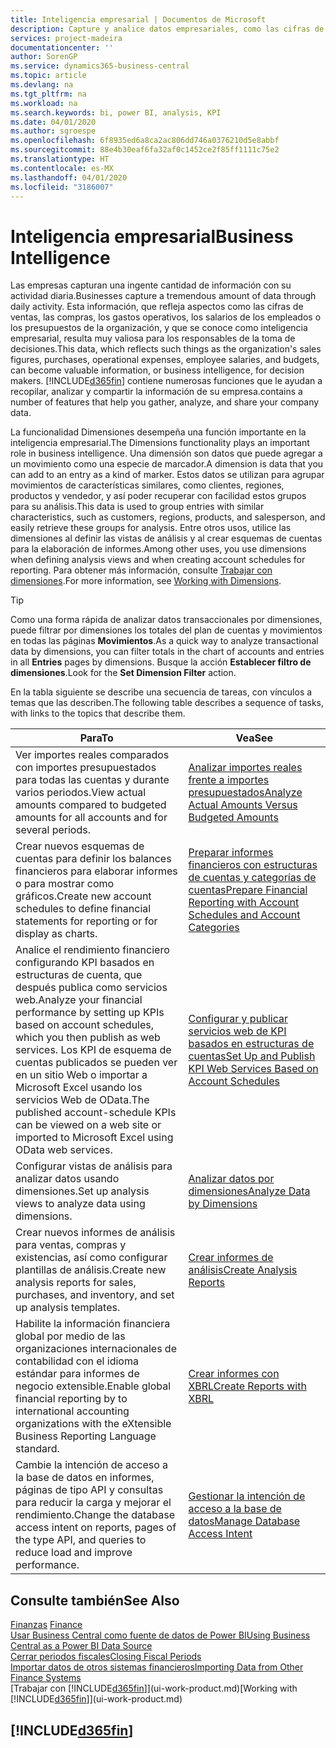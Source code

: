 ```yaml
---
title: Inteligencia empresarial | Documentos de Microsoft
description: Capture y analice datos empresariales, como las cifras de ventas, las compras, los gastos operativos, los salarios de los empleados y los presupuestos, que resultan muy valiosos para la inteligencia artificial o la toma de decisiones.
services: project-madeira
documentationcenter: ''
author: SorenGP
ms.service: dynamics365-business-central
ms.topic: article
ms.devlang: na
ms.tgt_pltfrm: na
ms.workload: na
ms.search.keywords: bi, power BI, analysis, KPI
ms.date: 04/01/2020
ms.author: sgroespe
ms.openlocfilehash: 6f8935ed6a8ca2ac806dd746a0376210d5e8abbf
ms.sourcegitcommit: 88e4b30eaf6fa32af0c1452ce2f85ff1111c75e2
ms.translationtype: HT
ms.contentlocale: es-MX
ms.lasthandoff: 04/01/2020
ms.locfileid: "3186007"
---
```

# <a name="business-intelligence"></a><span data-ttu-id="2698d-103">Inteligencia empresarial</span><span class="sxs-lookup"><span data-stu-id="2698d-103">Business Intelligence</span></span>
<span data-ttu-id="2698d-104">Las empresas capturan una ingente cantidad de información con su actividad diaria.</span><span class="sxs-lookup"><span data-stu-id="2698d-104">Businesses capture a tremendous amount of data through daily activity.</span></span> <span data-ttu-id="2698d-105">Esta información, que refleja aspectos como las cifras de ventas, las compras, los gastos operativos, los salarios de los empleados o los presupuestos de la organización, y que se conoce como inteligencia empresarial, resulta muy valiosa para los responsables de la toma de decisiones.</span><span class="sxs-lookup"><span data-stu-id="2698d-105">This data, which reflects such things as the organization's sales figures, purchases, operational expenses, employee salaries, and budgets, can become valuable information, or business intelligence, for decision makers.</span></span> [!INCLUDE[d365fin](includes/d365fin_md.md)] <span data-ttu-id="2698d-106">contiene numerosas funciones que le ayudan a recopilar, analizar y compartir la información de su empresa.</span><span class="sxs-lookup"><span data-stu-id="2698d-106">contains a number of features that help you gather, analyze, and share your company data.</span></span>

<span data-ttu-id="2698d-107">La funcionalidad Dimensiones desempeña una función importante en la inteligencia empresarial.</span><span class="sxs-lookup"><span data-stu-id="2698d-107">The Dimensions functionality plays an important role in business intelligence.</span></span> <span data-ttu-id="2698d-108">Una dimensión son datos que puede agregar a un movimiento como una especie de marcador.</span><span class="sxs-lookup"><span data-stu-id="2698d-108">A dimension is data that you can add to an entry as a kind of marker.</span></span> <span data-ttu-id="2698d-109">Estos datos se utilizan para agrupar movimientos de características similares, como clientes, regiones, productos y vendedor, y así poder recuperar con facilidad estos grupos para su análisis.</span><span class="sxs-lookup"><span data-stu-id="2698d-109">This data is used to group entries with similar characteristics, such as customers, regions, products, and salesperson, and easily retrieve these groups for analysis.</span></span> <span data-ttu-id="2698d-110">Entre otros usos, utilice las dimensiones al definir las vistas de análisis y al crear esquemas de cuentas para la elaboración de informes.</span><span class="sxs-lookup"><span data-stu-id="2698d-110">Among other uses, you use dimensions  when defining analysis views and when creating account schedules for reporting.</span></span> <span data-ttu-id="2698d-111">Para obtener más información, consulte [Trabajar con dimensiones](finance-dimensions.md).</span><span class="sxs-lookup"><span data-stu-id="2698d-111">For more information, see [Working with Dimensions](finance-dimensions.md).</span></span>

> [!TIP]
> <span data-ttu-id="2698d-112">Como una forma rápida de analizar datos transaccionales por dimensiones, puede filtrar por dimensiones los totales del plan de cuentas y movimientos en todas las páginas **Movimientos**.</span><span class="sxs-lookup"><span data-stu-id="2698d-112">As a quick way to analyze transactional data by dimensions, you can filter totals in the chart of accounts and entries in all **Entries** pages by dimensions.</span></span> <span data-ttu-id="2698d-113">Busque la acción **Establecer filtro de dimensiones**.</span><span class="sxs-lookup"><span data-stu-id="2698d-113">Look for the **Set Dimension Filter** action.</span></span>  

<span data-ttu-id="2698d-114">En la tabla siguiente se describe una secuencia de tareas, con vínculos a temas que las describen.</span><span class="sxs-lookup"><span data-stu-id="2698d-114">The following table describes a sequence of tasks, with links to the topics that describe them.</span></span>  

| <span data-ttu-id="2698d-115">Para</span><span class="sxs-lookup"><span data-stu-id="2698d-115">To</span></span> | <span data-ttu-id="2698d-116">Vea</span><span class="sxs-lookup"><span data-stu-id="2698d-116">See</span></span> |
| --- | --- |
|<span data-ttu-id="2698d-117">Ver importes reales comparados con importes presupuestados para todas las cuentas y durante varios periodos.</span><span class="sxs-lookup"><span data-stu-id="2698d-117">View actual amounts compared to budgeted amounts for all accounts and for several periods.</span></span>|[<span data-ttu-id="2698d-118">Analizar importes reales frente a importes presupuestados</span><span class="sxs-lookup"><span data-stu-id="2698d-118">Analyze Actual Amounts Versus Budgeted Amounts</span></span>](bi-how-analyze-actual-versus-budget.md)|
|<span data-ttu-id="2698d-119">Crear nuevos esquemas de cuentas para definir los balances financieros para elaborar informes o para mostrar como gráficos.</span><span class="sxs-lookup"><span data-stu-id="2698d-119">Create new account schedules to define financial statements for reporting or for display as charts.</span></span>|[<span data-ttu-id="2698d-120">Preparar informes financieros con estructuras de cuentas y categorías de cuentas</span><span class="sxs-lookup"><span data-stu-id="2698d-120">Prepare Financial Reporting with Account Schedules and Account Categories</span></span>](bi-how-work-account-schedule.md)|
|<span data-ttu-id="2698d-121">Analice el rendimiento financiero configurando KPI basados en estructuras de cuenta, que después publica como servicios web.</span><span class="sxs-lookup"><span data-stu-id="2698d-121">Analyze your financial performance by setting up KPIs based on account schedules, which you then publish as web services.</span></span> <span data-ttu-id="2698d-122">Los KPI de esquema de cuentas publicados se pueden ver en un sitio Web o importar a Microsoft Excel usando los servicios Web de OData.</span><span class="sxs-lookup"><span data-stu-id="2698d-122">The published account-schedule KPIs can be viewed on a web site or imported to Microsoft Excel using OData web services.</span></span>|[<span data-ttu-id="2698d-123">Configurar y publicar servicios web de KPI basados en estructuras de cuentas</span><span class="sxs-lookup"><span data-stu-id="2698d-123">Set Up and Publish KPI Web Services Based on Account Schedules</span></span>](bi-how-to-set-up-and-publish-kpi-web-services-based-on-account-schedules.md)|
|<span data-ttu-id="2698d-124">Configurar vistas de análisis para analizar datos usando dimensiones.</span><span class="sxs-lookup"><span data-stu-id="2698d-124">Set up analysis views to analyze data using dimensions.</span></span>|[<span data-ttu-id="2698d-125">Analizar datos por dimensiones</span><span class="sxs-lookup"><span data-stu-id="2698d-125">Analyze Data by Dimensions</span></span>](bi-how-analyze-data-dimension.md)|
|<span data-ttu-id="2698d-126">Crear nuevos informes de análisis para ventas, compras y existencias, así como configurar plantillas de análisis.</span><span class="sxs-lookup"><span data-stu-id="2698d-126">Create new analysis reports for sales, purchases, and inventory, and set up analysis templates.</span></span>|[<span data-ttu-id="2698d-127">Crear informes de análisis</span><span class="sxs-lookup"><span data-stu-id="2698d-127">Create Analysis Reports</span></span>](bi-how-create-analysis-views-reports.md)|
|<span data-ttu-id="2698d-128">Habilite la información financiera global por medio de las organizaciones internacionales de contabilidad con el idioma estándar para informes de negocio extensible.</span><span class="sxs-lookup"><span data-stu-id="2698d-128">Enable global financial reporting by to international accounting organizations with the eXtensible Business Reporting Language standard.</span></span>|[<span data-ttu-id="2698d-129">Crear informes con XBRL</span><span class="sxs-lookup"><span data-stu-id="2698d-129">Create Reports with XBRL</span></span>](bi-create-reports-with-xbrl.md)|
|<span data-ttu-id="2698d-130">Cambie la intención de acceso a la base de datos en informes, páginas de tipo API y consultas para reducir la carga y mejorar el rendimiento.</span><span class="sxs-lookup"><span data-stu-id="2698d-130">Change the database access intent on reports, pages of the type API, and queries to reduce load and improve performance.</span></span>|[<span data-ttu-id="2698d-131">Gestionar la intención de acceso a la base de datos</span><span class="sxs-lookup"><span data-stu-id="2698d-131">Manage Database Access Intent</span></span>](admin-data-access-intent.md)|

## <a name="see-also"></a><span data-ttu-id="2698d-132">Consulte también</span><span class="sxs-lookup"><span data-stu-id="2698d-132">See Also</span></span>
<span data-ttu-id="2698d-133">[Finanzas](finance.md)  </span><span class="sxs-lookup"><span data-stu-id="2698d-133">[Finance](finance.md)  </span></span>  
[<span data-ttu-id="2698d-134">Usar Business Central como fuente de datos de Power BI</span><span class="sxs-lookup"><span data-stu-id="2698d-134">Using Business Central as a Power BI Data Source</span></span>](across-how-use-financials-data-source-powerbi.md)  
[<span data-ttu-id="2698d-135">Cerrar periodos fiscales</span><span class="sxs-lookup"><span data-stu-id="2698d-135">Closing Fiscal Periods</span></span>](year-close-years-periods.md)  
[<span data-ttu-id="2698d-136">Importar datos de otros sistemas financieros</span><span class="sxs-lookup"><span data-stu-id="2698d-136">Importing Data from Other Finance Systems</span></span>](across-import-data-configuration-packages.md)  
<span data-ttu-id="2698d-137">[Trabajar con [!INCLUDE[d365fin](includes/d365fin_md.md)]](ui-work-product.md)</span><span class="sxs-lookup"><span data-stu-id="2698d-137">[Working with [!INCLUDE[d365fin](includes/d365fin_md.md)]](ui-work-product.md)</span></span>

## [!INCLUDE[d365fin](includes/free_trial_md.md)]  
